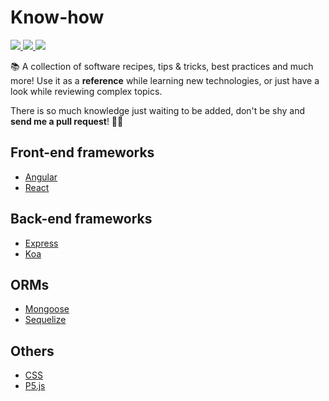 # Know-how

<div>
  <a href="https://en.wikipedia.org/wiki/Markdown">
    <img src="https://img.shields.io/badge/Made%20with-Markdown-1f425f.svg"/>
  </a>
  <a href="https://github.com/vikvikvr/know-how/fork">
    <img src="https://img.shields.io/badge/PRs-welcome-brightgreen.svg"/>
  </a>
  <a href="https://saythanks.io/to/ricchiuto.viktor%40gmail.com">
    <img src="https://img.shields.io/badge/Say%20Thanks-!-1EAEDB.svg"/>
  </a>
</div>

📚 A collection of software recipes, tips & tricks, best practices and much more! Use it as a **reference** while learning new technologies, or just have a look while reviewing complex topics.

There is so much knowledge just waiting to be added, don't be shy and **send me a pull request**! 👨‍🎓

## Front-end frameworks

- [Angular](https://github.com/vikvikvr/know-how/blob/master/Angular/Angular.md)
- [React](https://github.com/vikvikvr/know-how/blob/master/React/React.md)

## Back-end frameworks

- [Express](https://github.com/vikvikvr/know-how/blob/master/Express/Express.md)
- [Koa](https://github.com/vikvikvr/know-how/blob/master/Koa/Koa.md)

## ORMs

- [Mongoose](https://github.com/vikvikvr/know-how/blob/master/Mongoose/Mongoose.md)
- [Sequelize](https://github.com/vikvikvr/know-how/blob/master/Sequelize/Sequelize.md)

## Others

- [CSS](https://github.com/vikvikvr/know-how/blob/master/CSS/CSS.md)
- [P5.js](https://github.com/vikvikvr/know-how/blob/master/P5/P5.md)
